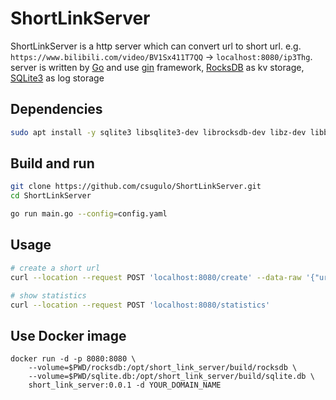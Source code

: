 # ShortLinkServer

ShortLinkServer is a http server which can convert url to short url. e.g. ```https://www.bilibili.com/video/BV1Sx411T7QQ``` -> ```localhost:8080/ip3Thg```. 
server is written by [Go][1] and use [gin][2] framework, [RocksDB][3] as kv storage, [SQLite3][4] as log storage

## Dependencies

```sh
sudo apt install -y sqlite3 libsqlite3-dev librocksdb-dev libz-dev libbz2-dev libsnappy-dev liblz4-dev libzstd-dev
```

## Build and run

```sh
git clone https://github.com/csugulo/ShortLinkServer.git
cd ShortLinkServer

go run main.go --config=config.yaml
```

## Usage

```sh
# create a short url
curl --location --request POST 'localhost:8080/create' --data-raw '{"url":"https://www.bilibili.com/video/BV1Sx411T7QQ"}'

# show statistics
curl --location --request POST 'localhost:8080/statistics'
```

## Use Docker image
```
docker run -d -p 8080:8080 \
    --volume=$PWD/rocksdb:/opt/short_link_server/build/rocksdb \
    --volume=$PWD/sqlite.db:/opt/short_link_server/build/sqlite.db \
    short_link_server:0.0.1 -d YOUR_DOMAIN_NAME
```


[1]: https://go.dev/
[2]: https://github.com/gin-gonic/gin
[3]: https://github.com/facebook/rocksdb
[4]: https://www.sqlite.org/index.html